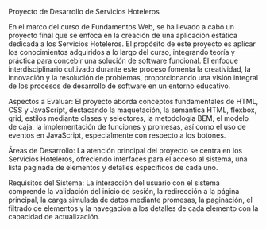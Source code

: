 Proyecto de Desarrollo de Servicios Hoteleros

En el marco del curso de Fundamentos Web, se ha llevado a cabo un proyecto final que se enfoca en la creación de una aplicación estática dedicada a los Servicios Hoteleros. El propósito de este proyecto es aplicar los conocimientos adquiridos a lo largo del curso, integrando teoría y práctica para concebir una solución de software funcional. El enfoque interdisciplinario cultivado durante este proceso fomenta la creatividad, la innovación y la resolución de problemas, proporcionando una visión integral de los procesos de desarrollo de software en un entorno educativo.

Aspectos a Evaluar: El proyecto aborda conceptos fundamentales de HTML, CSS y JavaScript, destacando la maquetación, la semántica HTML, flexbox, grid, estilos mediante clases y selectores, la metodología BEM, el modelo de caja, la implementación de funciones y promesas, así como el uso de eventos en JavaScript, especialmente con respecto a los botones.

Áreas de Desarrollo: La atención principal del proyecto se centra en los Servicios Hoteleros, ofreciendo interfaces para el acceso al sistema, una lista paginada de elementos y detalles específicos de cada uno.

Requisitos del Sistema: La interacción del usuario con el sistema comprende la validación del inicio de sesión, la redirección a la página principal, la carga simulada de datos mediante promesas, la paginación, el filtrado de elementos y la navegación a los detalles de cada elemento con la capacidad de actualización.
